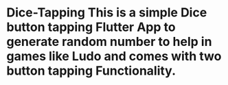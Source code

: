 # Dice-Tapping This is a simple Dice button tapping  Flutter App  to generate random number to help in games like Ludo and comes with two button tapping Functionality.
